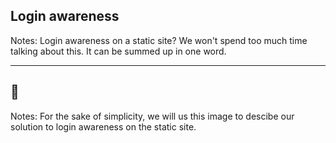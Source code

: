 ## Login awareness

Notes:
Login awareness on a static site?
We won't spend too much time talking about this.
It can be summed up in one word.

---

## 🍪 <!-- .element: style="font-size: 12rem;" -->

Notes:
For the sake of simplicity, we will us this image to descibe our solution to login awareness on the static site.
